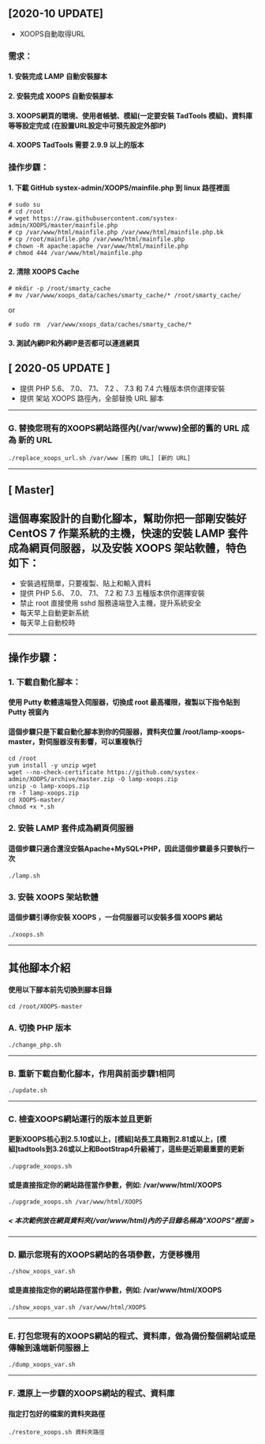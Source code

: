 ## [2020-10 UPDATE]
* XOOPS自動取得URL
### 需求：
#### 1. 安裝完成 LAMP 自動安裝腳本
#### 2. 安裝完成 XOOPS 自動安裝腳本
#### 3. XOOPS網頁的環境、使用者帳號、模組(一定要安裝 TadTools 模組)、資料庫等等設定完成 (在設置URL設定中可預先設定外部IP)
#### 4. XOOPS TadTools 需要 2.9.9 以上的版本

### 操作步驟：
#### 1. 下載 GitHub systex-admin/XOOPS/mainfile.php 到 linux 路徑裡面
    # sudo su
    # cd /root
    # wget https://raw.githubusercontent.com/systex-admin/XOOPS/master/mainfile.php
    # cp /var/www/html/mainfile.php /var/www/html/mainfile.php.bk
    # cp /root/mainfile.php /var/www/html/mainfile.php
    # chown -R apache:apache /var/www/html/mainfile.php
    # chmod 444 /var/www/html/mainfile.php
#### 2. 清除 XOOPS Cache
    # mkdir -p /root/smarty_cache
    # mv /var/www/xoops_data/caches/smarty_cache/* /root/smarty_cache/
or

    # sudo rm  /var/www/xoops_data/caches/smarty_cache/*

#### 3. 測試內網IP和外網IP是否都可以連進網頁

## [ 2020-05 UPDATE ]
* 提供 PHP 5.6、 7.0、 7.1、 7.2 、 7.3 和 7.4 六種版本供你選擇安裝
* 提供 架站 XOOPS 路徑內，全部替換 URL 腳本

---
### G. 替換您現有的XOOPS網站路徑內(/var/www)全部的舊的 URL 成為 新的 URL
    ./replace_xoops_url.sh /var/www [舊的 URL] [新的 URL]

---
## [ Master]
## 這個專案設計的自動化腳本，幫助你把一部剛安裝好 CentOS 7 作業系統的主機，快速的安裝 LAMP 套件成為網頁伺服器，以及安裝 XOOPS 架站軟體，特色如下：

* 安裝過程簡單，只要複製、貼上和輸入資料
* 提供 PHP 5.6、 7.0、 7.1、 7.2 和 7.3 五種版本供你選擇安裝
* 禁止 root 直接使用 sshd 服務遠端登入主機，提升系統安全
* 每天早上自動更新系統
* 每天早上自動校時

---

## 操作步驟：
### 1. 下載自動化腳本：
#### 使用 Putty 軟體遠端登入伺服器，切換成 root 最高權限，複製以下指令貼到 Putty 視窗內
#### 這個步驟只是下載自動化腳本到你的伺服器，資料夾位置 /root/lamp-xoops-master，對伺服器沒有影響，可以重複執行

    cd /root
    yum install -y unzip wget
    wget --no-check-certificate https://github.com/systex-admin/XOOPS/archive/master.zip -O lamp-xoops.zip
    unzip -o lamp-xoops.zip
    rm -f lamp-xoops.zip
    cd XOOPS-master/
    chmod +x *.sh

### 2. 安裝 LAMP 套件成為網頁伺服器
#### 這個步驟只適合還沒安裝Apache+MySQL+PHP，因此這個步驟最多只要執行一次

    ./lamp.sh

### 3. 安裝 XOOPS 架站軟體
#### 這個步驟引導你安裝 XOOPS ，一台伺服器可以安裝多個 XOOPS 網站

    ./xoops.sh

---
## 其他腳本介紹
#### 使用以下腳本前先切換到腳本目錄

    cd /root/XOOPS-master

### A. 切換 PHP 版本

    ./change_php.sh

---
### B. 重新下載自動化腳本，作用與前面步驟1相同

    ./update.sh
---
### C. 檢查XOOPS網站運行的版本並且更新
#### 更新XOOPS核心到2.5.10或以上，[模組]站長工具箱到2.81或以上，[模組]tadtools到3.26或以上和BootStrap4升級補丁，這些是近期最重要的更新

    ./upgrade_xoops.sh

#### 或是直接指定你的網站路徑當作參數，例如: /var/www/html/XOOPS
    ./upgrade_xoops.sh /var/www/html/XOOPS
##### < 本次範例放在網頁資料夾(/var/www/html)內的子目錄名稱為"XOOPS"裡面 >
---
### D. 顯示您現有的XOOPS網站的各項參數，方便移機用
    ./show_xoops_var.sh

#### 或是直接指定你的網站路徑當作參數，例如: /var/www/html/XOOPS
    ./show_xoops_var.sh /var/www/html/XOOPS

---
### E. 打包您現有的XOOPS網站的程式、資料庫，做為備份整個網站或是傳輸到遠端新伺服器上

    ./dump_xoops_var.sh

---
### F. 還原上一步驟的XOOPS網站的程式、資料庫
#### 指定打包好的檔案的資料夾路徑

    ./restore_xoops.sh 資料夾路徑
